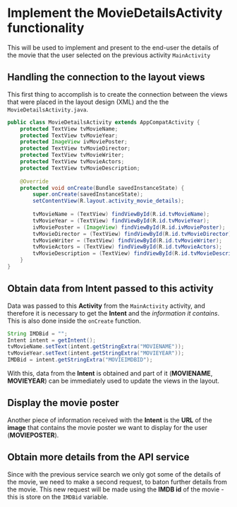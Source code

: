 # Implement the MovieDetailsActivity functionality
This will be used to implement and present to the end-user the details of the movie that the user selected on the previous activity `MainActivity`

## Handling the connection to the layout views
This first thing to accomplish is to create the connection between the views that were placed in the layout design (XML) and the the `MovieDetailsActivity.java`.

````java
public class MovieDetailsActivity extends AppCompatActivity {  
    protected TextView tvMovieName;  
    protected TextView tvMovieYear;  
    protected ImageView ivMoviePoster;  
    protected TextView tvMovieDirector;  
    protected TextView tvMovieWriter;  
    protected TextView tvMovieActors;  
    protected TextView tvMovieDescription;  
  
    @Override  
    protected void onCreate(Bundle savedInstanceState) {  
        super.onCreate(savedInstanceState);  
        setContentView(R.layout.activity_movie_details);  
  
        tvMovieName = (TextView) findViewById(R.id.tvMovieName);  
        tvMovieYear = (TextView) findViewById(R.id.tvMovieYear);  
        ivMoviePoster = (ImageView) findViewById(R.id.ivMoviePoster);  
        tvMovieDirector = (TextView) findViewById(R.id.tvMovieDirector);  
        tvMovieWriter = (TextView) findViewById(R.id.tvMovieWriter);  
        tvMovieActors = (TextView) findViewById(R.id.tvMovieActors);  
        tvMovieDescription = (TextView) findViewById(R.id.tvMovieDescription);  
    }  
}  
````

## Obtain data from Intent passed to this activity
Data was passed to this **Activity** from the `MainActivity` activity, and therefore it is necessary to get the **Intent** and the _information it contains_. This is also done inside the `onCreate` function.

````java
String IMDBid = "";  
Intent intent = getIntent();  
tvMovieName.setText(intent.getStringExtra("MOVIENAME"));  
tvMovieYear.setText(intent.getStringExtra("MOVIEYEAR"));  
IMDBid = intent.getStringExtra("MOVIEIMDBID");
````

With this, data from the **Intent** is obtained and part of it (**MOVIENAME**, **MOVIEYEAR**) can be immediately used to update the views in the layout.

## Display the movie poster
Another piece of information received with the **Intent** is the **URL** of the **image** that contains the movie poster we want to display for the user (**MOVIEPOSTER**).



## Obtain more details from the API service
Since with the previous service search we only got some of the details of the movie, we need to make a second request, to baton further details from the movie. This new request will be made using the **IMDB id** of the movie - this is store on the `IMDBid` variable.
